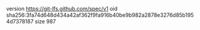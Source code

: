 version https://git-lfs.github.com/spec/v1
oid sha256:3fa74d648d434a42af362f9fa916b40be9b982a2878e3276d85b1954d7378187
size 987

